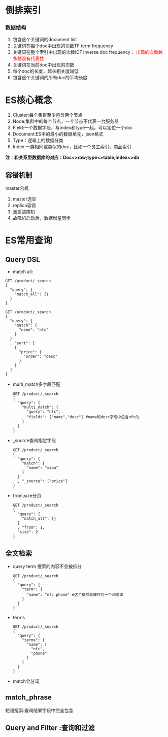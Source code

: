 # 倒排索引

### 数据结构

1. 包含这个关键词的document list
2. 关键词在每个doc中出现的次数TF term frequency
3. 关键词在整个索引中出现的次数IDF inverse doc frequency： <font color='red'>出现的次数越多越没有代表性</font>
4. 关键词在当前doc中出现的次数
5. 每个doc的长度，越长相关度越低
6. 包含这个关键词的所有doc的平均长度

# ES核心概念

1. Cluster:每个集群至少包含两个节点
2. Node:集群中的每个节点，一个节点不代表一台服务器
3. Field:一个数据字段，与index和type一起，可以定位一个doc
4. Document:ES中的最小的数据单元，json格式
5. Type：逻辑上的数据分类
6. Index:一类相同或类似的doc，比如一个员工索引，商品索引

**注：和关系型数据库的对应：Doc<>row;type<>table;index<>db**

## 容错机制

master宕机

1. master选举
2. replica容错
3. 重启故障机
4. 故障机启动后，数据增量同步

# ES常用查询

## Query DSL

- match all:

```
GET /product/_search
{
  "query": {
    "match_all": {}
  }
}

GET /product/_search
{
  "query": {
    "match": {
      "name": "nfc"
    }
  }
  , "sort": [
    {
      "price": {
        "order": "desc"
      }
    }
  ]
}
```

- multi_match多字段匹配

  ```
  GET /product/_search
  {
    "query": {
      "multi_match": {
        "query": "nfc",
        "fields": ["name","desc"] #name和desc字段中包含nfc的
      }
    }
  }
  
  ```

- _source查询指定字段

  ```
  GET /product/_search
  {
    "query": {
      "match": {
        "name": "xiao"
      }
    }
    , "_source": ["price"]
  }
  ```

- from,size分页

  ```
  GET /product/_search
  {
    "query": {
      "match_all": {}
    }
    , "from": 1,
    "size": 2
  }
  ```

## 全文检索

- query term 搜索的内容不会被拆分

  ```
  GET /product/_search
  {
    "query": {
      "term": {
        "name": "nfc phone" #这个依然会被作为一个词查询
      }
    }
  }
  ```

- terms

  ```
  GET /product/_search
  {
    "query": {
      "terms": {
        "name": [
          "nfc",
          "phone"
        ]
      }
    }
  }
  ```

- match会分词

## match_phrase

短语搜索:查询结果字段中完全包含

## Query and Filter :查询和过滤

